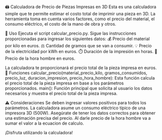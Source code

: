 🖨️ Calculadora de Precio de Piezas Impresas en 3D
Esta es una calculadora simple que te permite estimar el costo total de imprimir una pieza en 3D. La herramienta toma en cuenta varios factores, como el precio del material, el consumo eléctrico, el costo de la mano de obra y otros.

🚀 Uso
Ejecuta el script calcular_precio.py.
Sigue las instrucciones proporcionadas para ingresar los siguientes datos:
💰 Precio del material por kilo en euros.
⚖️ Cantidad de gramos que se van a consumir.
💡 Precio de la electricidad por kWh en euros.
⏱️ Duración de la impresión en horas.
👷 Precio de la hora hombre en euros.

La calculadora te proporcionará el precio total de la pieza impresa en euros.
🔧 Funciones
calcular_precio(material_precio_kilo, gramos_consumidos, precio_luz, duracion_impresion, precio_hora_hombre): Esta función calcula el precio total de la pieza impresa en base a los parámetros proporcionados.
main(): Función principal que solicita al usuario los datos necesarios y muestra el precio total de la pieza impresa.

⚠️ Consideraciones
Se deben ingresar valores positivos para todos los parámetros.
La calculadora asume un consumo eléctrico típico de una impresora 3D (500W).
Asegúrate de tener los datos correctos para obtener una estimación precisa del precio.
Al darle precio de la hora hombre va a sumar el valor a la ecuacion de calculo.

¡Disfruta utilizando la calculadora!
